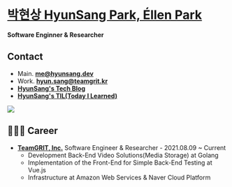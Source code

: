 # [박현상 HyunSang Park, Éllen Park](https://parkhyunsang.com/)
**Software Enginner & Researcher**

## Contact
- Main. [**me@hyunsang.dev**](mailto:me@hyunsang.dev)
- Work. [**hyun.sang@teamgrit.kr**](mailto:hyun.sang@teamgrit.kr)   
- [**HyunSang's Tech Blog**](https://hyunsang.dev)  
- [**HyunSang's TIL(Today I Learned)**](http://hyunsang.dev/TIL/)

<img src="https://ghchart.rshah.org/dev-hyunsang" />  

## 🧑🏻‍💻 Career
- [**TeamGRIT, Inc.**](https://www.teamgrit.kr/) Software Engineer & Researcher - 2021.08.09 ~ Current
  - Development Back-End Video Solutions(Media Storage) at Golang
  - Implementation of the Front-End for Simple Back-End Testing at Vue.js
  - Infrastructure at Amazon Web Services & Naver Cloud Platform
